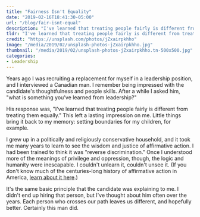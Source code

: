 ```yaml
---
title: "Fairness Isn't Equality"
date: "2019-02-16T18:41:30-05:00"
url: "/blog/fair-isnt-equal"
description: "I've learned that treating people fairly is different from treating them equally."
tldr: "I've learned that treating people fairly is different from treating them equally. This lesson has left a lasting impression on me."
credit: "https://unsplash.com/photos/jZxairpkhho"
image: "/media/2019/02/unsplash-photos-jZxairpkhho.jpg"
thumbnail: "/media/2019/02/unsplash-photos-jZxairpkhho.tn-500x500.jpg"
categories:
- Leadership
---
```

Years ago I was recruiting a replacement for myself in a leadership position, and I interviewed a Canadian man.
I remember being impressed with the candidate's thoughtfulness and people skills.
After a while I asked him, "what is something you've learned from leadership?"
<!--more-->

His response was, "I've learned that treating people fairly is different from treating them equally."
This left a lasting impression on me.
Little things bring it back to my memory: setting boundaries for my children, for example.

I grew up in a politically and religiously conservative household, and it took me many years to learn to see the wisdom and justice of affirmative action.
I had been trained to think it was "reverse discrimination."
Once I understood more of the meanings of privilege and oppression, though, the logic and humanity were inescapable.
I couldn't unlearn it, couldn't unsee it.
(If you don't know much of the centuries-long history of affirmative action in America, [learn about it here](https://www.sceneonradio.org/episode-44-white-affirmative-action-seeing-white-part-13/).)

It's the same basic principle that the candidate was explaining to me.
I didn't end up hiring that person, but I've thought about him often over the years.
Each person who crosses our path leaves us different, and hopefully better.
Certainly this man did.
